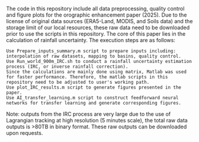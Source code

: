 The code in this repository include all data preprocessing, quality control and figure plots for the orographic enhancement paper (2025).
Due to the license of original data sources (ERA5-Land, MODIS, and Soils data) and the storage limit of our local resources, these raw data need to be downloaded prior to use the scripts in this repository.
The core of this paper lies in the calculation of rainfall uncertainty. The execution steps are as follows:

    Use Prepare_inputs_summary.m script to prepare inputs including: interpolation of raw datasets, mapping to basins, quality control.
    Use Run_world_900m_IRC.sh to conduct a rainfall uncertainty estimation process (IRC, or inverse rainfall correction). 
    Since the calculations are mainly done using matrix, Matlab was used for faster performance. Therefore, the matlab scripts in this repository need to be adjusted to user's working path.
    Use plot_IRC_results.m script to generate figures presented in the paper.
    Use AI_transfer_learning.m script to construct feedforward neural networks for transfer learning and generate corresponding figures. 

Note: outputs from the IRC process are very large due to the use of Lagrangian tracking at high resolution (5 minutes scale), the total raw data outputs is >80TB in binary format. These raw outputs can be downloaded upon requests.
